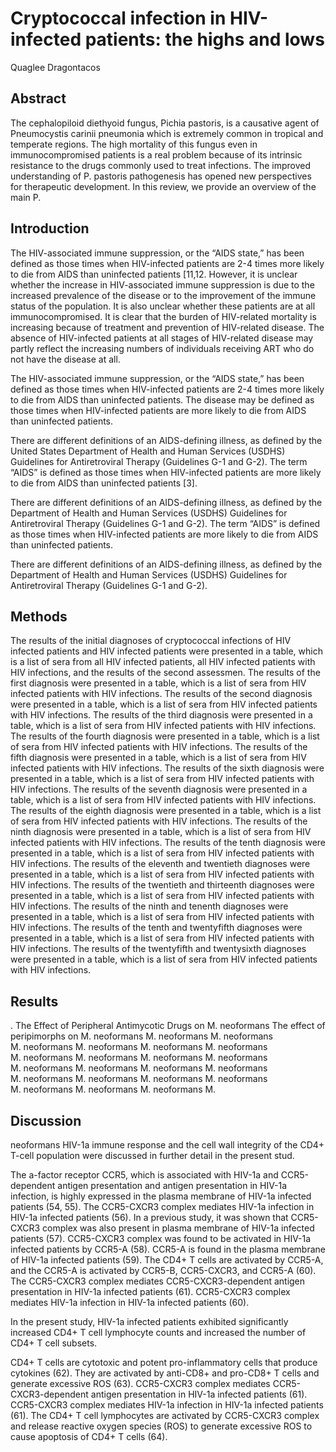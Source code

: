 # Cryptococcal infection in HIV-infected patients: the highs and lows
Quaglee Dragontacos


## Abstract
The cephalopiloid diethyoid fungus, Pichia pastoris, is a causative agent of Pneumocystis carinii pneumonia which is extremely common in tropical and temperate regions. The high mortality of this fungus even in immunocompromised patients is a real problem because of its intrinsic resistance to the drugs commonly used to treat infections. The improved understanding of P. pastoris pathogenesis has opened new perspectives for therapeutic development. In this review, we provide an overview of the main P.


## Introduction
The HIV-associated immune suppression, or the “AIDS state,” has been defined as those times when HIV-infected patients are 2-4 times more likely to die from AIDS than uninfected patients [11,12. However, it is unclear whether the increase in HIV-associated immune suppression is due to the increased prevalence of the disease or to the improvement of the immune status of the population. It is also unclear whether these patients are at all immunocompromised. It is clear that the burden of HIV-related mortality is increasing because of treatment and prevention of HIV-related disease. The absence of HIV-infected patients at all stages of HIV-related disease may partly reflect the increasing numbers of individuals receiving ART who do not have the disease at all.

The HIV-associated immune suppression, or the “AIDS state,” has been defined as those times when HIV-infected patients are 2-4 times more likely to die from AIDS than uninfected patients. The disease may be defined as those times when HIV-infected patients are more likely to die from AIDS than uninfected patients.

There are different definitions of an AIDS-defining illness, as defined by the United States Department of Health and Human Services (USDHS) Guidelines for Antiretroviral Therapy (Guidelines G-1 and G-2). The term “AIDS” is defined as those times when HIV-infected patients are more likely to die from AIDS than uninfected patients [3].

There are different definitions of an AIDS-defining illness, as defined by the Department of Health and Human Services (USDHS) Guidelines for Antiretroviral Therapy (Guidelines G-1 and G-2). The term “AIDS” is defined as those times when HIV-infected patients are more likely to die from AIDS than uninfected patients.

There are different definitions of an AIDS-defining illness, as defined by the Department of Health and Human Services (USDHS) Guidelines for Antiretroviral Therapy (Guidelines G-1 and G-2).


## Methods
The results of the initial diagnoses of cryptococcal infections of HIV infected patients and HIV infected patients were presented in a table, which is a list of sera from all HIV infected patients, all HIV infected patients with HIV infections, and the results of the second assessmen. The results of the first diagnosis were presented in a table, which is a list of sera from HIV infected patients with HIV infections. The results of the second diagnosis were presented in a table, which is a list of sera from HIV infected patients with HIV infections. The results of the third diagnosis were presented in a table, which is a list of sera from HIV infected patients with HIV infections. The results of the fourth diagnosis were presented in a table, which is a list of sera from HIV infected patients with HIV infections. The results of the fifth diagnosis were presented in a table, which is a list of sera from HIV infected patients with HIV infections. The results of the sixth diagnosis were presented in a table, which is a list of sera from HIV infected patients with HIV infections. The results of the seventh diagnosis were presented in a table, which is a list of sera from HIV infected patients with HIV infections. The results of the eighth diagnosis were presented in a table, which is a list of sera from HIV infected patients with HIV infections. The results of the ninth diagnosis were presented in a table, which is a list of sera from HIV infected patients with HIV infections. The results of the tenth diagnosis were presented in a table, which is a list of sera from HIV infected patients with HIV infections. The results of the eleventh and twentieth diagnoses were presented in a table, which is a list of sera from HIV infected patients with HIV infections. The results of the twentieth and thirteenth diagnoses were presented in a table, which is a list of sera from HIV infected patients with HIV infections. The results of the ninth and tenenth diagnoses were presented in a table, which is a list of sera from HIV infected patients with HIV infections. The results of the tenth and twentyfifth diagnoses were presented in a table, which is a list of sera from HIV infected patients with HIV infections. The results of the twentyfifth and twentysixth diagnoses were presented in a table, which is a list of sera from HIV infected patients with HIV infections.


## Results
. The Effect of Peripheral Antimycotic Drugs on M. neoformans
The effect of peripimorphs on M. neoformans M. neoformans M. neoformans M. neoformans M. neoformans M. neoformans M. neoformans M. neoformans M. neoformans M. neoformans M. neoformans M. neoformans M. neoformans M. neoformans M. neoformans M. neoformans M. neoformans M. neoformans M. neoformans M. neoformans M. neoformans M. neoformans M.


## Discussion
neoformans HIV-1a immune response and the cell wall integrity of the CD4+ T-cell population were discussed in further detail in the present stud.

The a-factor receptor CCR5, which is associated with HIV-1a and CCR5-dependent antigen presentation and antigen presentation in HIV-1a infection, is highly expressed in the plasma membrane of HIV-1a infected patients (54, 55). The CCR5-CXCR3 complex mediates HIV-1a infection in HIV-1a infected patients (56). In a previous study, it was shown that CCR5-CXCR3 complex was also present in plasma membrane of HIV-1a infected patients (57). CCR5-CXCR3 complex was found to be activated in HIV-1a infected patients by CCR5-A (58). CCR5-A is found in the plasma membrane of HIV-1a infected patients (59). The CD4+ T cells are activated by CCR5-A, and the CCR5-A is activated by CCR5-B, CCR5-CXCR3, and CCR5-A (60). The CCR5-CXCR3 complex mediates CCR5-CXCR3-dependent antigen presentation in HIV-1a infected patients (61). CCR5-CXCR3 complex mediates HIV-1a infection in HIV-1a infected patients (60).

In the present study, HIV-1a infected patients exhibited significantly increased CD4+ T cell lymphocyte counts and increased the number of CD4+ T cell subsets.

CD4+ T cells are cytotoxic and potent pro-inflammatory cells that produce cytokines (62). They are activated by anti-CD8+ and pro-CD8+ T cells and generate excessive ROS (63). CCR5-CXCR3 complex mediates CCR5-CXCR3-dependent antigen presentation in HIV-1a infected patients (61). CCR5-CXCR3 complex mediates HIV-1a infection in HIV-1a infected patients (61). The CD4+ T cell lymphocytes are activated by CCR5-CXCR3 complex and release reactive oxygen species (ROS) to generate excessive ROS to cause apoptosis of CD4+ T cells (64).
